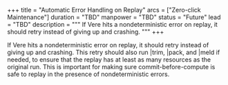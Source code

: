 +++
title = "Automatic Error Handling on Replay"
arcs = ["Zero-click Maintenance"]
duration = "TBD"
manpower = "TBD"
status = "Future"
lead = "TBD"
description = """
If Vere hits a nondeterministic error on replay, it should retry instead of giving up and crashing. 
"""
+++

If Vere hits a nondeterministic error on replay, it should retry instead of giving up and crashing.  This retry should also run |trim, |pack, and |meld if needed, to ensure that the replay has at least as many resources as the original run.  This is important for making sure commit-before-compute is safe to replay in the presence of nondeterministic errors.
